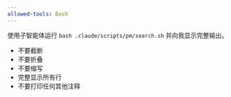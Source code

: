 ```yaml
---
allowed-tools: Bash
---
```


使用子智能体运行 `bash .claude/scripts/pm/search.sh` 并向我显示完整输出。

- 不要截断
- 不要折叠
- 不要缩写
- 完整显示所有行
- 不要打印任何其他注释
